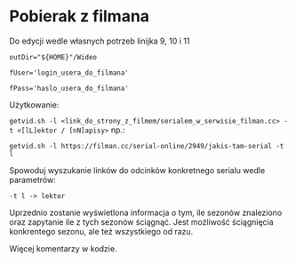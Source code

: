 # Pobierak z filmana

Do edycji wedle własnych potrzeb linijka 9, 10 i 11

`outDir="${HOME}"/Wideo`

`fUser='login_usera_do_filmana'`

`fPass='haslo_usera_do_filmana'`


Użytkowanie:

`getvid.sh -l <link_do_strony_z_filmem/serialem_w_serwisie_filman.cc> -t <[lL]ektor / [nN]apisy>`
np.:

`getvid.sh -l https://filman.cc/serial-online/2949/jakis-tam-serial -t l`

Spowoduj wyszukanie linków do odcinków konkretnego serialu wedle parametrów: 

`-t l -> lektor`

Uprzednio zostanie wyświetlona informacja o tym, ile sezonów znaleziono oraz zapytanie ile z tych sezonów ściągnąć. Jest możliwość ściągnięcia konkrentego sezonu, ale też wszystkiego od razu.

Więcej komentarzy w kodzie.
